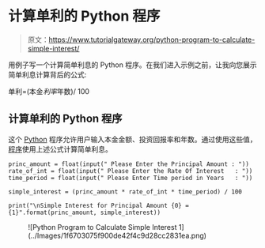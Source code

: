 # 计算单利的 Python 程序

> 原文：<https://www.tutorialgateway.org/python-program-to-calculate-simple-interest/>

用例子写一个计算简单利息的 Python 程序。在我们进入示例之前，让我向您展示简单利息计算背后的公式:

单利=(本金*利率*年数)/ 100

## 计算单利的 Python 程序

这个 [Python](https://www.tutorialgateway.org/python-tutorial/) 程序允许用户输入本金金额、投资回报率和年数。通过使用这些值，[程序](https://www.tutorialgateway.org/python-programming-examples/)使用上述公式计算简单利息。

```
princ_amount = float(input(" Please Enter the Principal Amount : "))
rate_of_int = float(input(" Please Enter the Rate Of Interest   : "))
time_period = float(input(" Please Enter Time period in Years   : "))

simple_interest = (princ_amount * rate_of_int * time_period) / 100

print("\nSimple Interest for Principal Amount {0} = {1}".format(princ_amount, simple_interest))
```

<figure class="wp-block-image">![Python Program to Calculate Simple Interest 1](../Images/1f6703075f900de42f4c9d28cc2831ea.png)</figure>